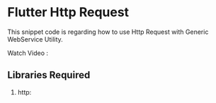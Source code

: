 # Flutter Http Request

This snippet code is regarding how to use Http Request with Generic WebService Utility.

Watch Video : 


## Libraries Required
1. http:
